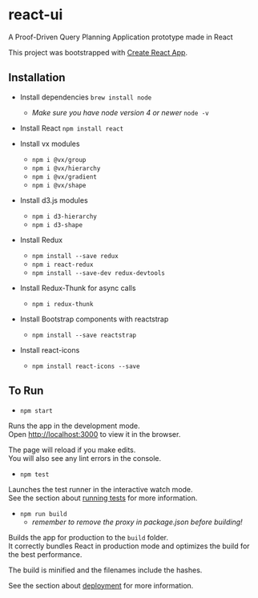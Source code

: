 # react-ui


A Proof-Driven Query Planning Application prototype made in React

This project was bootstrapped with [Create React App](https://github.com/facebook/create-react-app).

## Installation

* Install dependencies
   `brew install node`
  * *Make sure you have node version 4 or newer*
     `node -v`

* Install React
   `npm install react`

* Install vx modules
  * `npm i @vx/group`
  * `npm i @vx/hierarchy`
  * `npm i @vx/gradient`
  * `npm i @vx/shape`


* Install d3.js modules
  * `npm i d3-hierarchy`
  * `npm i d3-shape`

* Install Redux
  * `npm install --save redux`
  * `npm i react-redux`
  * `npm install --save-dev redux-devtools`

* Install Redux-Thunk for async calls
  * `npm i redux-thunk`

* Install Bootstrap components with reactstrap
  * `npm install --save reactstrap`

* Install react-icons
  * `npm install react-icons --save`

## To Run

* `npm start`

Runs the app in the development mode.<br>
Open [http://localhost:3000](http://localhost:3000) to view it in the browser.

The page will reload if you make edits.<br>
You will also see any lint errors in the console.


* `npm test`

Launches the test runner in the interactive watch mode.<br>
See the section about [running tests](https://facebook.github.io/create-react-app/docs/running-tests) for more information.

* `npm run build`
  * *remember to remove the proxy in package.json before building!*

Builds the app for production to the `build` folder.<br>
It correctly bundles React in production mode and optimizes the build for the best performance.

The build is minified and the filenames include the hashes.<br>

See the section about [deployment](https://facebook.github.io/create-react-app/docs/deployment) for more information.
